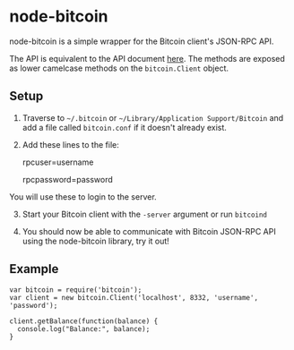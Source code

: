 
# node-bitcoin

node-bitcoin is a simple wrapper for the Bitcoin client's JSON-RPC API. 

The API is equivalent to the API document [here](http://www.bitcoin.org/wiki/doku.php?id=api#methods). 
The methods are exposed as lower camelcase methods on the `bitcoin.Client` 
object.

## Setup

1. Traverse to `~/.bitcoin` or `~/Library/Application Support/Bitcoin` and add a
file called `bitcoin.conf` if it doesn't already exist.

2. Add these lines to the file:

    rpcuser=username

    rpcpassword=password

You will use these to login to the server.

3. Start your Bitcoin client with the `-server` argument or run `bitcoind`

4. You should now be able to communicate with Bitcoin JSON-RPC API using the
node-bitcoin library, try it out!

## Example

    var bitcoin = require('bitcoin');
    var client = new bitcoin.Client('localhost', 8332, 'username', 'password');

    client.getBalance(function(balance) {
      console.log("Balance:", balance);
    }

